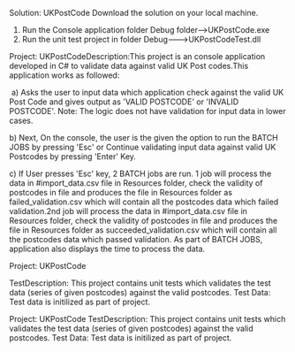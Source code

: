 Solution: UKPostCode
Download the solution on your local machine.
1) Run the Console application folder Debug folder-->UKPostCode.exe
2) Run the unit test project in folder Debug--->UKPostCodeTest.dll

Project: UKPostCodeDescription:This project is an console application developed in C# to validate data against valid UK Post codes.This application works as followed:

 a) Asks the user to input data which application check against the valid UK Post Code and gives output as 'VALID POSTCODE' or 'INVALID POSTCODE'. Note: The logic does not have validation for input data in lower cases.   
 
 b) Next, On the console, the user is the given the option to run the BATCH JOBS by pressing 'Esc' or Continue validating input data against valid UK Postcodes by pressing 'Enter' Key.   
 
 c) If User presses 'Esc' key, 2 BATCH jobs are run. 1 job will process the data in #import_data.csv file in Resources folder, check the validity of postcodes in file and produces the file in Resources folder as failed_validation.csv which will contain all the postcodes data which failed validation.2nd job will process the data in #import_data.csv file in Resources folder, check the validity of postcodes in file and produces the file in Resources folder as succeeded_validation.csv which will contain all the postcodes data which passed validation. As part of BATCH JOBS, application also displays the time to process the data.
 
Project: UKPostCode

TestDescription: This project contains unit tests which validates the test data (series of given postcodes) against the valid postcodes.
Test Data: Test data is initilized as part of project.

Project: UKPostCode
TestDescription: This project contains unit tests which validates the test data (series of given postcodes) against the valid postcodes.
Test Data: Test data is initilized as part of project.
